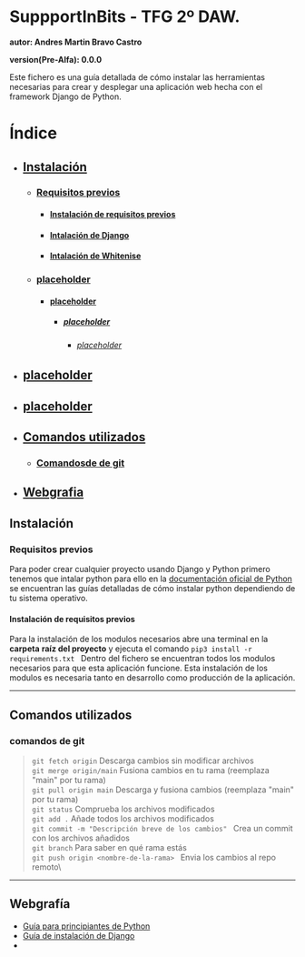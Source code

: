 # SuppportInBits - TFG 2º DAW.

**autor: Andres Martin Bravo Castro**

**version(Pre-Alfa): 0.0.0**

Este fichero es una guía detallada de cómo instalar las herramientas necesarias para crear y desplegar una aplicación web hecha con el framework Django de Python.

# Índice

- ## [Instalación](#install)
  - ### [Requisitos previos](#requisitos-previos)
    - #### [Instalación de requisitos previos](#instalacion-de-requisitos-previos)
    - #### [Intalación de Django](#python)
    - #### [Intalación de Whitenise](#python)
  - ### [placeholder](#placeholder)
    - #### [placeholder](#placeholder)
      - ##### [placeholder](#placeholder)
        - ###### [placeholder](#placeholder)
- ## [placeholder](#placeholder)
- ## [placeholder](#placeholder)
- ## [Comandos utilizados](#comandos)
  - ### [Comandosde de git](#comandos-git)
- ## [Webgrafia](#webgrafia)

<div id='install' />

## Instalación


### Requisitos previos

Para poder crear cualquier proyecto usando Django y Python primero tenemos que intalar python para ello en la
[documentación oficial de Python](https://wiki.python.org/moin/BeginnersGuide/Download) se encuentran las
guías detalladas de cómo instalar python dependiendo de tu sistema operativo.

#### Instalación de requisitos previos

Para la instalación de los modulos necesarios abre una terminal en la **carpeta**
**raíz del proyecto** y ejecuta el comando `pip3 install -r requirements.txt ` Dentro del fichero se encuentran todos los modulos necesarios para que esta aplicación funcione.
Esta instalación de los modulos es necesaria tanto en desarrollo como producción
de la aplicación.

---

## Comandos utilizados

### comandos de git

> `git fetch origin` Descarga cambios sin modificar archivos\
> `git merge origin/main` Fusiona cambios en tu rama (reemplaza "main" por tu rama)\
> `git pull origin main` Descarga y fusiona cambios (reemplaza "main" por tu rama)\
> `git status` Comprueba los archivos modificados\
> `git add .` Añade todos los archivos modificados\
> `git commit -m "Descripción breve de los cambios" ` Crea un commit con los archivos añadidos\
> `git branch` Para saber en qué rama estás\
> `git push origin <nombre-de-la-rama> ` Envia los cambios al repo remoto\

---

<div id='webgrafia' />

## Webgrafía

* [Guía para principiantes de Python](https://wiki.python.org/moin/BeginnersGuide)
* [Guía de instalación de Django](https://docs.djangoproject.com/en/5.1/)
* []()
